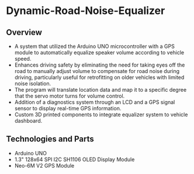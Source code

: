 # Dynamic-Road-Noise-Equalizer

## Overview
* A system that utilized the Arduino UNO microcontroller with a GPS module to automatically equalize speaker volume according to vehicle speed. 
* Enhances driving safety by eliminating the need for taking eyes off the road to manually adjust volume to compensate for road noise during driving, particularly useful for retrofitting on older vehicles with limited noise isolation. 
* The program will translate location data and map it to a specific degree that the servo motor turns for volume control. 
* Addition of a diagnostics system through an LCD and a GPS signal sensor to display real-time GPS information. 
* Custom 3D printed components to integrate equalizer system to vehicle dashboard. 

## Technologies and Parts
* Arduino UNO
* 1.3" 128x64 SPI I2C SH1106 OLED Display Module
* Neo-6M V2 GPS Module
